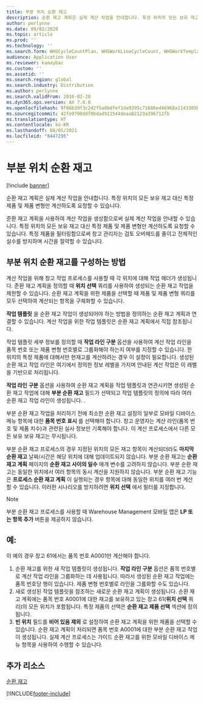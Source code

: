 ```yaml
---
title: 부분 위치 순환 재고
description: 순환 재고 계획은 실제 계산 작업을 안내합니다. 특정 위치의 모든 보유 재고 대신 특정 제품 및 제품 변형만 계산하도록 요청할 수 있습니다.
author: perlynne
ms.date: 09/02/2020
ms.topic: article
ms.prod: ''
ms.technology: ''
ms.search.form: WHSCycleCountPlan, WHSWorkLineCycleCount, WHSWorkTemplateLineGroup, WHSWorkTemplateTable, WHSRFMenuItemCycleCount, WHSCycleCountPlanListPage
audience: Application User
ms.reviewer: kamaybac
ms.custom: ''
ms.assetid: ''
ms.search.region: global
ms.search.industry: Distribution
ms.author: perlynne
ms.search.validFrom: 2016-02-28
ms.dyn365.ops.version: AX 7.0.0
ms.openlocfilehash: 9f06b39f3c2d2f5a0bdfef1da9395c71686ed46968a1143305b5a10787f7e85f
ms.sourcegitcommit: 42fe9790ddf0bdad911544deaa82123a396712fb
ms.translationtype: HT
ms.contentlocale: ko-KR
ms.lasthandoff: 08/05/2021
ms.locfileid: "8447295"
---
```

# <a name="partial-location-cycle-counting"></a>부분 위치 순환 재고

[!include [banner](../includes/banner.md)]

순환 재고 계획은 실제 계산 작업을 안내합니다. 특정 위치의 모든 보유 재고 대신 특정 제품 및 제품 변형만 계산하도록 요청할 수 있습니다.

준환 재고 계획을 사용하여 계산 작업을 생성함으로써 실제 계산 작업을 안내할 수 있습니다. 특정 위치의 모든 보유 재고 대신 특정 제품 및 제품 변형만 계산하도록 요청할 수 있습니다. 특정 제품을 필터링함으로써 창고 관리자는 검토 오버헤드를 줄이고 전체적인 실수를 방지하며 시간을 절약할 수 있습니다.

## <a name="how-to-configure-partial-location-cycle-counting"></a>부분 위치 순환 재고를 구성하는 방법

계산 작업을 위해 창고 작업 프로세스를 사용할 때 각 위치에 대해 작업 헤더가 생성됩니다. 준환 재고 계획을 정의할 때 **위치 선택** 쿼리를 사용하여 생성되는 순환 재고 작업을 제한할 수 있습니다. 순환 재고 계획을 위한 제품을 선택할 때 제품 및 제품 변형 쿼리를 모두 선택하여 계산되는 항목을 구체화할 수 있습니다.

**작업 템플릿** 을 순환 재고 작업이 생성되어야 하는 방법을 정의하는 순환 재고 계획과 연결할 수 있습니다. 계산 작업을 위한 작업 템플릿은 순환 재고 계획에서 직접 참조됩니다.

작업 템플릿 세부 정보를 정의할 때 **작업 라인 구분** 옵션을 사용하여 계산 작업 라인을 품목 번호 또는 제품 변형 번호별로 그룹화해야 하는지 여부를 지정할 수 있습니다. 한 위치의 특정 제품에 대해서만 현재고를 계산하려는 경우 이 설정이 필요합니다. 생성된 순환 재고 작업 라인은 여기에서 정의한 정보 레벨을 가지며 안내된 계산 작업은 이 레벨을 기반으로 처리됩니다.

**작업 라인 구분** 옵션을 사용하여 순환 재고 계획을 작업 템플릿과 연관시키면 생성된 순환 재고 작업에 대해 **부분 순환 재고** 필드가 선택되고 작업 템플릿의 정의에 따라 여러 순환 재고 작업 라인이 생성됩니다. .

부분 순환 재고 작업을 처리하기 전에 최소한 순환 재고 설정의 일부로 모바일 디바이스 메뉴 항목에 대한 **품목 번호 표시** 를 선택해야 합니다. 창고 운영자는 계산 라인(품목 번호 및 제품 치수)과 관련된 실사 정보만 기록해야 합니다. 이 계산 프로세스에서 다른 모든 보유 보유 재고는 무시됩니다.

부분 순환 재고 프로세스의 경우 지정된 위치의 모든 재고 항목이 계산되더라도 **마지막 순환 재고** 날짜/시간은 해당 위치에 대해 업데이트되지 않습니다. 부분 순환 재고는 **순환 재고 계획** 페이지의 **순환 재고 사이의 일수** 매개 변수를 고려하지 않습니다. 부분 순환 재고는 동일한 위치에서 여러 항목의 동시 계산을 지원하지 않습니다. 부분 순환 재고 기능은 **프로세스 순환 재고 계획** 이 실행되는 경우 항목에 대해 동일한 위치를 여러 번 계산할 수 있습니다. 이러한 시나리오를 방지하려면 **위치 선택** 에서 필터를 지정합니다.

> [!NOTE]
> 부분 순환 재고 프로세스를 사용할 때 Warehouse Management 모바일 앱은 **LP 또는 항목 추가** 버튼을 제공하지 않습니다.

## <a name="example"></a>예:

이 예의 경우 창고 61에서는 품목 번호 A0001만 계산해야 합니다.

1. 순환 재고를 위한 새 작업 템플릿이 생성됩니다. **작업 라인 구분** 옵션은 품목 번호별로 계산 작업 라인을 그룹화하는 데 사용됩니다. 따라서 생성된 순환 재고 작업에는 품목 번호당 행이 있습니다. 제품 변형 번호별로 라인을 그룹화할 수도 있습니다.
1. 새로 생성된 작업 템플릿을 참조하는 새로운 순환 재고 계획이 생성됩니다. 순환 재고 계획에는 품목 번호 A0001에 대한 재고를 보유하고 있는 창고 61(**위치 선택** 쿼리)의 모든 위치가 포함됩니다. 특정 제품의 선택은 **순환 재고 제품 선택** 섹션에 정의됩니다.
1. **빈 위치** 필드를 **비어 있음 제외** 로 설정하여 순환 재고 계획을 위한 제품을 선택할 수 있습니다. 순환 재고 계획이 처리되면 품목 번호 A0001에 대한 부분 순환 재고 작업이 생성됩니다. 실제 계산 프로세스는 가이드 순환 재고를 위한 모바일 디바이스 메뉴 항목을 사용하여 수행할 수 있습니다.

## <a name="additional-resources"></a>추가 리소스

[순환 재고](cycle-counting.md)


[!INCLUDE[footer-include](../../includes/footer-banner.md)]